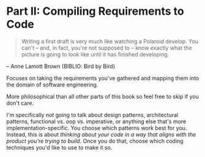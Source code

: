# Part II: Compiling Requirements to Code

> Writing a first draft is very much like watching a Polaroid develop. You can't – and, in fact, you're not supposed to – know exactly what the picture is going to look like until it has finished developing.

– Anne Lamott Brown (BIBLIO: Bird by Bird)

Focuses on taking the requirements you've gathered and mapping them into the domain of software engineering.

More philosophical than all other parts of this book so feel free to skip if you don't care.

I'm specifically _not_ going to talk about design patterns, architectural patterns, functional vs. oop vs. imperative, or anything else that's more implementation-specific. You choose which patterns work best for you. Instead, this is about _thinking about your code in a way that aligns with the product you're trying to build_.
Once you do that, choose which coding techniques you'd like to use to make it so.
